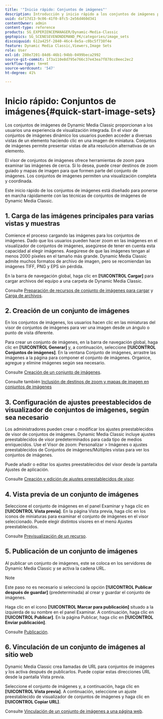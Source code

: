 ```yaml
---
title: '"Inicio rápido: Conjuntos de imágenes"'
description: Introducción y inicio rápido a los conjuntos de imágenes para ayudarle a poner en marcha rápidamente las técnicas de conjuntos de imágenes.
uuid: daf17d13-9c06-41f0-8fc5-2e56d460d341
contentOwner: admin
content-type: reference
products: SG_EXPERIENCEMANAGER/Dynamic-Media-Classic
geptopics: SG_SCENESEVENONDEMAND_PK/categories/image_sets
discoiquuid: 612a425f-2840-46c4-8e5a-c0bc5f738f4e
feature: Dynamic Media Classic,Viewers,Image Sets
role: User
exl-id: 280e7201-84d6-46b1-94bb-0499beca2992
source-git-commit: 1f3a110e8d795e766c37e43ea7f878cc0eec2ec2
workflow-type: tm+mt
source-wordcount: '547'
ht-degree: 41%

---
```


# Inicio rápido: Conjuntos de imágenes{#quick-start-image-sets}

Los conjuntos de imágenes de Dynamic Media Classic proporcionan a los usuarios una experiencia de visualización integrada. En el visor de conjuntos de imágenes dinámico los usuarios pueden acceder a diversas vistas de un elemento haciendo clic en una imagen de miniatura. Conjuntos de imágenes permite presentar vistas de alta resolución alternativas de un elemento.

El visor de conjuntos de imágenes ofrece herramientas de zoom para examinar las imágenes de cerca. Si lo desea, puede crear destinos de zoom guiado y mapas de imagen para que formen parte del conjunto de imágenes. Los conjuntos de imágenes permiten una visualización completa y coordinada.

Este inicio rápido de los conjuntos de imágenes está diseñado para ponerse en marcha rápidamente con las técnicas de conjuntos de imágenes de Dynamic Media Classic.

## 1. Carga de las imágenes principales para varias vistas y muestras

Comience el proceso cargando las imágenes para los conjuntos de imágenes. Dado que los usuarios pueden hacer zoom en las imágenes en el visualizador de conjuntos de imágenes, asegúrese de tener en cuenta esta capacidad al elegir imágenes. Asegúrese de que las imágenes tengan al menos 2000 píxeles en el tamaño más grande. Dynamic Media Classic admite muchos formatos de archivo de imagen, pero se recomiendan las imágenes TIFF, PNG y EPS sin pérdida.

En la barra de navegación global, haga clic en **[!UICONTROL Cargar]** para cargar archivos del equipo a una carpeta de Dynamic Media Classic.

Consulte [Preparación de recursos de conjunto de imágenes para cargar](preparing-image-set-assets-upload.md#preparing-image-set-assets-for-upload) y [Carga de archivos](uploading-files.md#uploading-your-files).

## 2. Creación de un conjunto de imágenes

En los conjuntos de imágenes, los usuarios hacen clic en las miniaturas del visor de conjuntos de imágenes para ver una imagen desde un ángulo o punto de vista diferente.

Para crear un conjunto de imágenes, en la barra de navegación global, haga clic en **[!UICONTROL Generar]** y, a continuación, seleccione **[!UICONTROL Conjuntos de imágenes]**. En la ventana Conjunto de imágenes, arrastre las imágenes a la página para componer el conjunto de imágenes. Organice, agregue y elimine imágenes según sea necesario.

Consulte [Creación de un conjunto de imágenes](creating-image-set.md#creating-an-image-set).

Consulte también [Inclusión de destinos de zoom y mapas de imagen en conjuntos de imágenes](/help/including-zoom-targets-image-maps-image-sets.md)

## 3. Configuración de ajustes preestablecidos de visualizador de conjuntos de imágenes, según sea necesario

Los administradores pueden crear o modificar los ajustes preestablecidos de visor de conjuntos de imágenes. Dynamic Media Classic incluye ajustes preestablecidos de visor predeterminados para cada tipo de medios enriquecidos. Use el Visor de zoom: Personalizar > Imágenes o ajustes preestablecidos de Conjuntos de imágenes/Múltiples vistas para ver los conjuntos de imágenes.

Puede añadir o editar los ajustes preestablecidos del visor desde la pantalla Ajustes de aplicación.

Consulte [Creación y edición de ajustes preestablecidos de visor](application-setup.md#adding-and-editing-viewer-presets).

## 4. Vista previa de un conjunto de imágenes

Seleccione el conjunto de imágenes en el panel Examinar y haga clic en **[!UICONTROL Vista previa]**. En la página Vista previa, haga clic en los iconos de miniaturas para examinar el conjunto de imágenes en el visor seleccionado. Puede elegir distintos visores en el menú Ajustes preestablecidos.

Consulte [Previsualización de un recurso](previewing-asset.md#previewing-an-asset).

## 5. Publicación de un conjunto de imágenes

Al publicar un conjunto de imágenes, este se coloca en los servidores de Dynamic Media Classic y se activa la cadena URL.

>[!NOTE]
>
>Este paso no es necesario si seleccionó la opción **[!UICONTROL Publicar después de guardar]** (predeterminada) al crear y guardar el conjunto de imágenes.

Haga clic en el icono **[!UICONTROL Marcar para publicación]** situado a la izquierda de su nombre en el panel Examinar. A continuación, haga clic en **[!UICONTROL Publicar]**. En la página Publicar, haga clic en **[!UICONTROL Enviar publicación]**.

Consulte [Publicación](publishing-files.md#publishing-files).

## 6. Vinculación de un conjunto de imágenes al sitio web

Dynamic Media Classic crea llamadas de URL para conjuntos de imágenes y los activa después de publicarlos. Puede copiar estas direcciones URL desde la pantalla Vista previa.

Seleccione el conjunto de imágenes y, a continuación, haga clic en **[!UICONTROL Vista previa]**. A continuación, seleccione un ajuste preestablecido de visualizador de conjuntos de imágenes y haga clic en **[!UICONTROL Copiar URL]**.

Consulte [Vinculación de un conjunto de imágenes a una página web](linking-image-set-web-page.md#linking-an-image-set-to-a-web-page).
